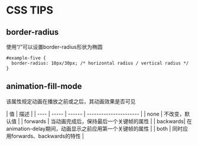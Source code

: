 # CSS TIPS

## border-radius
使用“/”可以设置border-radius形状为椭圆

    #example-five {
      border-radius: 10px/30px; /* horizontal radius / vertical radius */
    }

## animation-fill-mode
该属性规定动画在播放之前或之后，其动画效果是否可见

|    值    | 描述                                                  |
|   ----   |  ----- | ------ |        ----------------------       |
| none     | 不改变，默认值                                         |
| forwards | 当动画完成后，保持最后一个关键帧的属性                   |
| backwards| 在animation-delay期间，动画显示之前应用第一个关键帧的属性 |
| both     | 同时应用forwards、backwards的特性                       |